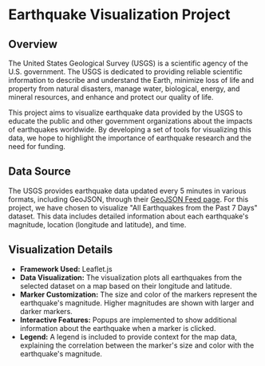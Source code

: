 # Earthquake Visualization Project

## Overview

The United States Geological Survey (USGS) is a scientific agency of the U.S. government. The USGS is dedicated to providing reliable scientific information to describe and understand the Earth, minimize loss of life and property from natural disasters, manage water, biological, energy, and mineral resources, and enhance and protect our quality of life.

This project aims to visualize earthquake data provided by the USGS to educate the public and other government organizations about the impacts of earthquakes worldwide. By developing a set of tools for visualizing this data, we hope to highlight the importance of earthquake research and the need for funding.

## Data Source

The USGS provides earthquake data updated every 5 minutes in various formats, including GeoJSON, through their [GeoJSON Feed page](https://earthquake.usgs.gov/earthquakes/feed/v1.0/geojson.php). For this project, we have chosen to visualize "All Earthquakes from the Past 7 Days" dataset. This data includes detailed information about each earthquake's magnitude, location (longitude and latitude), and time.

## Visualization Details

- **Framework Used:** Leaflet.js
- **Data Visualization:** The visualization plots all earthquakes from the selected dataset on a map based on their longitude and latitude.
- **Marker Customization:** The size and color of the markers represent the earthquake's magnitude. Higher magnitudes are shown with larger and darker markers.
- **Interactive Features:** Popups are implemented to show additional information about the earthquake when a marker is clicked.
- **Legend:** A legend is included to provide context for the map data, explaining the correlation between the marker's size and color with the earthquake's magnitude.

